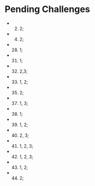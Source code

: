 # Pending Challenges
- 2. 2;
- 4. 2;
- 28. 1;
- 31. 1;
- 32. 2,3;
- 33. 1, 2;
- 35. 2;
- 37. 1, 3;
- 38. 1;
- 39. 1, 2;
- 40. 2, 3;
- 41. 1, 2, 3; 
- 42. 1, 2, 3;
- 43. 1, 2;
- 44. 2;